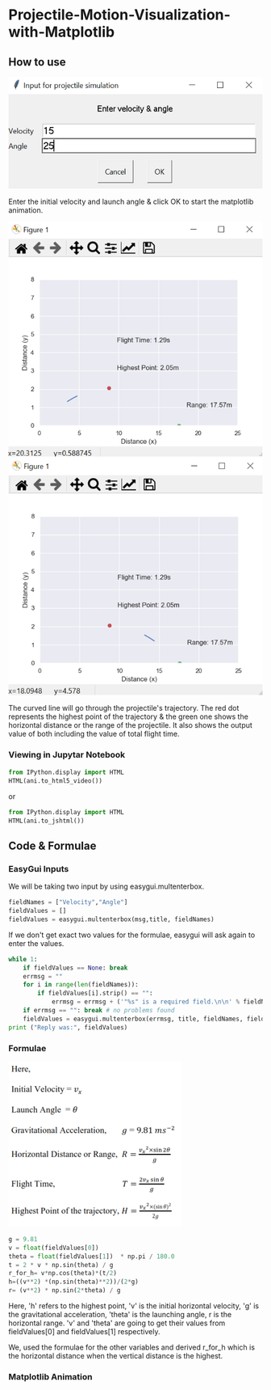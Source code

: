 # Projectile-Motion-Visualization-with-Matplotlib

## How to use
![Input Values](images/input.PNG)

Enter the initial velocity and launch angle & click OK to start the matplotlib animation.

![Visualization (a)](images/flight.PNG)![Vizualization (b)](images/flight%202.PNG)

The curved line will go through the projectile's trajectory.
The red dot represents the highest point of the trajectory & the green one shows the horizontal distance or the range of the projectile.
It also shows the output value of both including the value of total flight time.

### Viewing in Jupytar Notebook
```python
from IPython.display import HTML
HTML(ani.to_html5_video())
```
or 
```python
from IPython.display import HTML
HTML(ani.to_jshtml())
```
## Code & Formulae
### EasyGui Inputs
We will be taking two input by using easygui.multenterbox. 
```python
fieldNames = ["Velocity","Angle"]
fieldValues = []
fieldValues = easygui.multenterbox(msg,title, fieldNames)
```
If we don't get exact two values for the formulae, easygui will ask again to enter the values.
```python
while 1:
    if fieldValues == None: break
    errmsg = ""
    for i in range(len(fieldNames)):
        if fieldValues[i].strip() == "":
            errmsg = errmsg + ('"%s" is a required field.\n\n' % fieldNames[i])
    if errmsg == "": break # no problems found
    fieldValues = easygui.multenterbox(errmsg, title, fieldNames, fieldValues)
print ("Reply was:", fieldValues)
```
### Formulae
![Formulae](images/formulas.PNG)

```python
g = 9.81                                                       
v = float(fieldValues[0])                                      
theta = float(fieldValues[1])  * np.pi / 180.0                
t = 2 * v * np.sin(theta) / g
r_for_h= v*np.cos(theta)*(t/2)
h=((v**2) *(np.sin(theta)**2))/(2*g)
r= (v**2) * np.sin(2*theta) / g
```
Here, 'h' refers to the highest point, 'v' is the initial horizontal velocity, 'g' is the gravitational acceleration, 'theta' is the launching angle, r is the horizontal range.
'v' and 'theta' are going to get their values from fieldValues[0] and fieldValues[1] respectively.

We, used the formulae for the other variables and derived r_for_h which is the horizontal distance when the vertical distance is the highest.

### Matplotlib Animation
